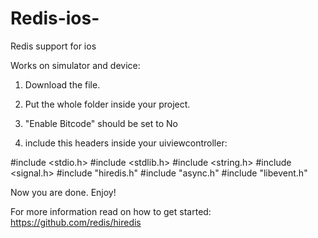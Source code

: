 # Redis-ios-
Redis support for ios


Works on simulator and device:

1) Download the file. 

2) Put the whole folder inside your project.

3) "Enable Bitcode" should be set to No

4) include this headers inside your uiviewcontroller:

#include <stdio.h>
#include <stdlib.h>
#include <string.h>
#include <signal.h>
#include "hiredis.h"
#include "async.h"
#include "libevent.h"

Now you are done. Enjoy!

For more information read on how to get started: https://github.com/redis/hiredis
